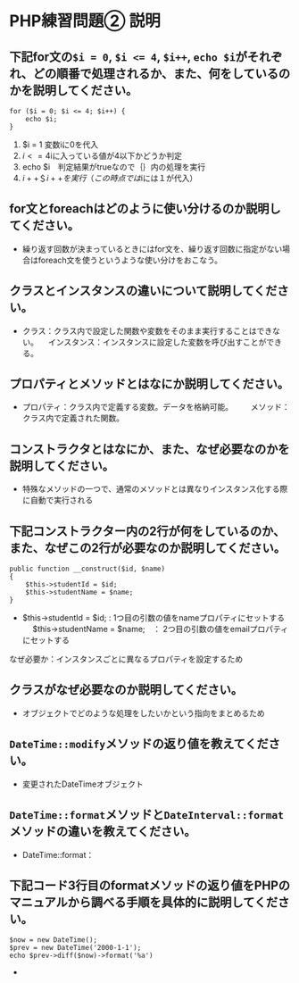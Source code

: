 # PHP練習問題② 説明

## 下記for文の`$i = 0`, `$i <= 4`, `$i++`, `echo $i`がそれぞれ、どの順番で処理されるか、また、何をしているのかを説明してください。

```
for ($i = 0; $i <= 4; $i++) {
    echo $i;
}
```

1. $i = 1   変数iに0を代入
2. $i <= 4　$iに入っている値が4以下かどうか判定
3. echo $i　判定結果がtrueなので｛｝内の処理を実行
4. $i++　　　＄i++を実行（この時点では$iには１が代入）

## for文とforeachはどのように使い分けるのか説明してください。
- 繰り返す回数が決まっているときにはfor文を、繰り返す回数に指定がない場合はforeach文を使うというような使い分けをおこなう。

## クラスとインスタンスの違いについて説明してください。
- クラス：クラス内で設定した関数や変数をそのまま実行することはできない。
　インスタンス：インスタンスに設定した変数を呼び出すことができる。

## プロパティとメソッドとはなにか説明してください。
- プロパティ：クラス内で定義する変数。データを格納可能。
　　メソッド：クラス内で定義された関数。

## コンストラクタとはなにか、また、なぜ必要なのかを説明してください。
- 特殊なメソッドの一つで、通常のメソッドとは異なりインスタンス化する際に自動で実行される

## 下記コンストラクター内の2行が何をしているのか、また、なぜこの2行が必要なのか説明してください。
```
public function __construct($id, $name)
{
    $this->studentId = $id;
    $this->studentName = $name;
}
```
- $this->studentId = $id; : 1つ目の引数の値をnameプロパティにセットする
　 $this->studentName = $name;　： 2つ目の引数の値をemailプロパティにセットする

なぜ必要か：インスタンスごとに異なるプロパティを設定するため

## クラスがなぜ必要なのか説明してください。
- オブジェクトでどのような処理をしたいかという指向をまとめるため

## `DateTime::modify`メソッドの返り値を教えてください。
- 変更されたDateTimeオブジェクト

## `DateTime::format`メソッドと`DateInterval::format`メソッドの違いを教えてください。
- DateTime::format：

## 下記コード3行目のformatメソッドの返り値をPHPのマニュアルから調べる手順を具体的に説明してください。
```
$now = new DateTime();
$prev = new DateTime('2000-1-1');
echo $prev->diff($now)->format('%a')
```

- 